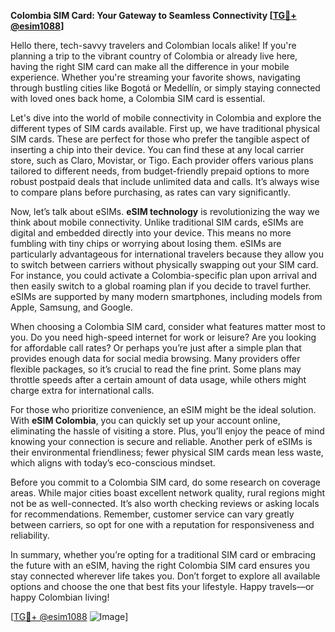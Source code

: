 **Colombia SIM Card: Your Gateway to Seamless Connectivity [[TG💪+ @esim1088](https://t.me/s/esim1088)]**

Hello there, tech-savvy travelers and Colombian locals alike! If you're planning a trip to the vibrant country of Colombia or already live here, having the right SIM card can make all the difference in your mobile experience. Whether you're streaming your favorite shows, navigating through bustling cities like Bogotá or Medellín, or simply staying connected with loved ones back home, a Colombia SIM card is essential.

Let's dive into the world of mobile connectivity in Colombia and explore the different types of SIM cards available. First up, we have traditional physical SIM cards. These are perfect for those who prefer the tangible aspect of inserting a chip into their device. You can find these at any local carrier store, such as Claro, Movistar, or Tigo. Each provider offers various plans tailored to different needs, from budget-friendly prepaid options to more robust postpaid deals that include unlimited data and calls. It’s always wise to compare plans before purchasing, as rates can vary significantly.

Now, let’s talk about eSIMs. **eSIM technology** is revolutionizing the way we think about mobile connectivity. Unlike traditional SIM cards, eSIMs are digital and embedded directly into your device. This means no more fumbling with tiny chips or worrying about losing them. eSIMs are particularly advantageous for international travelers because they allow you to switch between carriers without physically swapping out your SIM card. For instance, you could activate a Colombia-specific plan upon arrival and then easily switch to a global roaming plan if you decide to travel further. eSIMs are supported by many modern smartphones, including models from Apple, Samsung, and Google.

When choosing a Colombia SIM card, consider what features matter most to you. Do you need high-speed internet for work or leisure? Are you looking for affordable call rates? Or perhaps you’re just after a simple plan that provides enough data for social media browsing. Many providers offer flexible packages, so it’s crucial to read the fine print. Some plans may throttle speeds after a certain amount of data usage, while others might charge extra for international calls.

For those who prioritize convenience, an eSIM might be the ideal solution. With **eSIM Colombia**, you can quickly set up your account online, eliminating the hassle of visiting a store. Plus, you’ll enjoy the peace of mind knowing your connection is secure and reliable. Another perk of eSIMs is their environmental friendliness; fewer physical SIM cards mean less waste, which aligns with today’s eco-conscious mindset.

Before you commit to a Colombia SIM card, do some research on coverage areas. While major cities boast excellent network quality, rural regions might not be as well-connected. It’s also worth checking reviews or asking locals for recommendations. Remember, customer service can vary greatly between carriers, so opt for one with a reputation for responsiveness and reliability.

In summary, whether you’re opting for a traditional SIM card or embracing the future with an eSIM, having the right Colombia SIM card ensures you stay connected wherever life takes you. Don’t forget to explore all available options and choose the one that best fits your lifestyle. Happy travels—or happy Colombian living!

[[TG💪+ @esim1088](https://t.me/s/esim1088) ![Image](https://i.postimg.cc/Y0z9fWf4/image.png)]